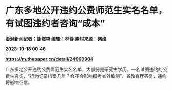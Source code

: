 # 广东多地公开违约公费师范生实名名单，有试图违约者咨询“成本”
**澎湃新闻记者：谢煜楠 编辑：林蓉 素材来源：网络**

**2023-10-18 00:46**

**https://m.thepaper.cn/detail/24960904**

广东多地公开违约公费师范生实名名单，大部分是研究生学历。一名试图违约的公费生咨询，“行为记录档案几年？会不会影响报考省外编制”。省教育厅答复，违约将影响征信。